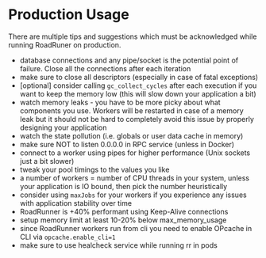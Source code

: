 # Production Usage
There are multiple tips and suggestions which must be acknowledged while running RoadRuner on production.

- database connections and any pipe/socket is the potential point of failure. Close all the connections after each iteration
- make sure to close all descriptors (especially in case of fatal exceptions)
- [optional] consider calling `gc_collect_cycles` after each execution if you want to keep the memory low (this will slow down your application a bit)
- watch memory leaks - you have to be more picky about what components you use. Workers will be restarted in case of a memory leak but it should not be hard to completely avoid this issue by properly designing your application
- watch the state pollution (i.e. globals or user data cache in memory)
- make sure NOT to listen 0.0.0.0 in RPC service (unless in Docker)
- connect to a worker using pipes for higher performance (Unix sockets just a bit slower)
- tweak your pool timings to the values you like
- a number of workers = number of CPU threads in your system, unless your application is IO bound, then pick the number heuristically 
- consider using `maxJobs` for your workers if you experience any issues with application stability over time
- RoadRunner is +40% performant using Keep-Alive connections
- setup memory limit at least 10-20% below max_memory_usage
- since RoadRunner workers run from cli you need to enable OPcache in CLI via `opcache.enable_cli=1`
- make sure to use healcheck service while running rr in pods
